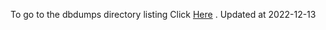 To go to the dbdumps directory listing Click [Here](https://ipfs.io/ipfs/bafkreibytk55hrwoc55nzrnk63xmayimzmmtufxirnp4ttwd3kilcsf7mi) . Updated at 2022-12-13